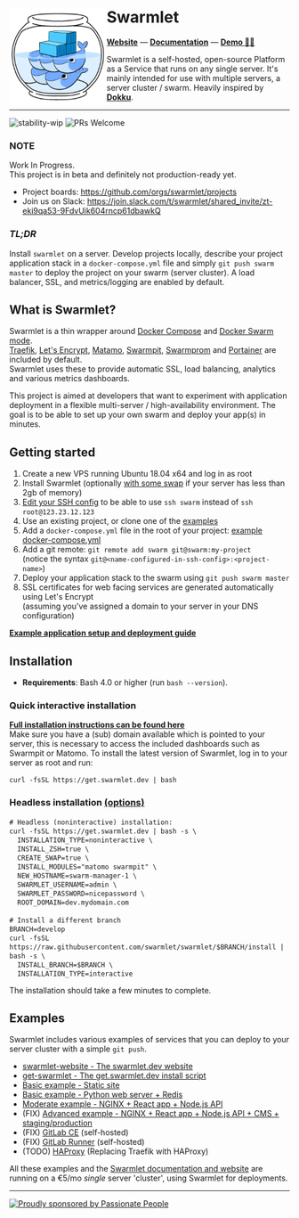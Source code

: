 <div>
  <img align="left" src="assets/logo.png" width="175" alt="logo" />
  <h1 align="left">Swarmlet</h1>
</div>

**[Website](https://swarmlet.dev)** — **[Documentation](https://swarmlet.dev/docs)** — **[Demo 🧞‍♂](https://vimeo.com/412918465)**

Swarmlet is a self-hosted, open-source Platform as a Service that runs on any single server. It's mainly intended for use with multiple servers, a server cluster / swarm. Heavily inspired by **[Dokku](http://dokku.viewdocs.io/dokku/)**.

---

![stability-wip](https://img.shields.io/badge/stability-work_in_progress-lightgrey.svg?style=flat-square)
![PRs Welcome](https://img.shields.io/badge/PRs-welcome-brightgreen.svg?style=flat-square)

### NOTE

Work In Progress.  
This project is in beta and definitely not production-ready yet.

- Project boards: https://github.com/orgs/swarmlet/projects
- Join us on Slack: https://join.slack.com/t/swarmlet/shared_invite/zt-eki9qa53-9FdvUik604rncp61dbawkQ

### _TL;DR_

Install `swarmlet` on a server. Develop projects locally, describe your project application stack in a `docker-compose.yml` file and simply `git push swarm master` to deploy the project on your swarm (server cluster). A load balancer, SSL, and metrics/logging are enabled by default.

## What is Swarmlet?

Swarmlet is a thin wrapper around [Docker Compose](https://docs.docker.com/compose/) and [Docker Swarm mode](https://docs.docker.com/engine/swarm/).  
[Traefik](https://github.com/containous/traefik), [Let's Encrypt](https://letsencrypt.org), [Matamo](https://matomo.org/), [Swarmpit](https://swarmpit.io), [Swarmprom](https://github.com/stefanprodan/swarmprom) and [Portainer](https://www.portainer.io) are included by default.  
Swarmlet uses these to provide automatic SSL, load balancing, analytics and various metrics dashboards.

This project is aimed at developers that want to experiment with application deployment in a flexible multi-server / high-availability environment. The goal is to be able to set up your own swarm and deploy your app(s) in minutes.

## Getting started

1. Create a new VPS running Ubuntu 18.04 x64 and log in as root
1. Install Swarmlet (optionally [with some swap]() if your server has less than 2gb of memory)
1. [Edit your SSH config](https://swarmlet.dev/docs/getting-started/ssh-key-setup) to be able to use `ssh swarm` instead of `ssh root@123.23.12.123`
1. Use an existing project, or clone one of the [examples](https://swarmlet.dev/docs/examples/static-site)
1. Add a `docker-compose.yml` file in the root of your project: [example docker-compose.yml](https://github.com/swarmlet/swarmlet/blob/master/examples/basic-example/docker-compose.yml)
1. Add a git remote: `git remote add swarm git@swarm:my-project`  
   (notice the syntax `git@<name-configured-in-ssh-config>:<project-name>`)
1. Deploy your application stack to the swarm using `git push swarm master`
1. SSL certificates for web facing services are generated automatically using Let's Encrypt  
   (assuming you've assigned a domain to your server in your DNS configuration)

**[Example application setup and deployment guide](https://swarmlet.dev/docs/getting-started/deploying-applications#example-application-setup)**

## Installation

- **Requirements**: Bash 4.0 or higher (run `bash --version`).

### Quick interactive installation

**[Full installation instructions can be found here](https://swarmlet.dev/docs/getting-started/installation)**  
Make sure you have a (sub) domain available which is pointed to your server, this is necessary to access the included dashboards such as Swarmpit or Matomo.
To install the latest version of Swarmlet, log in to your server as root and run:

```shell
curl -fsSL https://get.swarmlet.dev | bash
```

### Headless installation [(options)](https://swarmlet.dev/docs/getting-started/installation)

```shell
# Headless (noninteractive) installation:
curl -fsSL https://get.swarmlet.dev | bash -s \
  INSTALLATION_TYPE=noninteractive \
  INSTALL_ZSH=true \
  CREATE_SWAP=true \
  INSTALL_MODULES="matomo swarmpit" \
  NEW_HOSTNAME=swarm-manager-1 \
  SWARMLET_USERNAME=admin \
  SWARMLET_PASSWORD=nicepassword \
  ROOT_DOMAIN=dev.mydomain.com

# Install a different branch
BRANCH=develop
curl -fsSL https://raw.githubusercontent.com/swarmlet/swarmlet/$BRANCH/install | bash -s \
  INSTALL_BRANCH=$BRANCH \
  INSTALLATION_TYPE=interactive
```

The installation should take a few minutes to complete.

## Examples

Swarmlet includes various examples of services that you can deploy to your server cluster with a simple `git push`.

- [swarmlet-website - The swarmlet.dev website](https://github.com/swarmlet/swarmlet-website)
- [get-swarmlet - The get.swarmlet.dev install script](https://swarmlet.dev/docs/examples/get-swarmlet)
- [Basic example - Static site](https://swarmlet.dev/docs/examples/static-site)
- [Basic example - Python web server + Redis](https://swarmlet.dev/docs/examples/python-redis)
- [Moderate example - NGINX + React app + Node.js API](https://swarmlet.dev/docs/examples/nginx-react-node)
- (FIX) [Advanced example - NGINX + React app + Node.js API + CMS + staging/production](https://swarmlet.dev/docs/examples/nginx-react-node-cms)
- (FIX) [GitLab CE](https://swarmlet.dev/docs/examples/gitlab-ce) (self-hosted)
- (FIX) [GitLab Runner](https://swarmlet.dev/docs/examples/gitlab-runner) (self-hosted)
- (TODO) [HAProxy](https://swarmlet.dev/docs/examples/haproxy) (Replacing Traefik with HAProxy)

All these examples and the [Swarmlet documentation and website](https://swarmlet.dev) are running on a €5/mo _single_ server 'cluster', using Swarmlet for deployments.

---

[![Proudly sponsored by Passionate People](https://passionatepeople.io/image/sponsor/sponsored-by-normal-small.png)](https://passionatepeople.io/oss)
